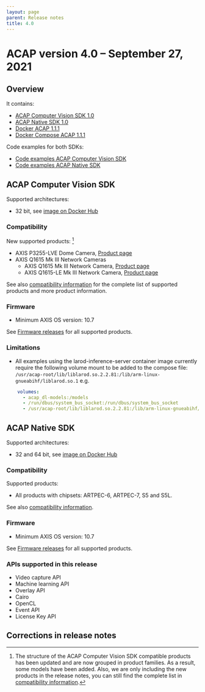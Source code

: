 ```yaml
---
layout: page
parent: Release notes
title: 4.0
---
```


# ACAP version 4.0 – September 27, 2021

## Overview

It contains:

- [ACAP Computer Vision SDK 1.0](#acap-computer-vision-sdk)
- [ACAP Native SDK 1.0](#acap-native-sdk)
- [Docker ACAP 1.1.1](https://github.com/AxisCommunications/docker-acap)
- [Docker Compose ACAP 1.1.1](https://github.com/AxisCommunications/docker-compose-acap)

Code examples for both SDKs:

- [Code examples ACAP Computer Vision SDK](https://github.com/AxisCommunications/acap-computer-vision-sdk-examples)
- [Code examples ACAP Native SDK](https://github.com/AxisCommunications/acap-native-sdk-examples)

## ACAP Computer Vision SDK

Supported architectures:

- 32 bit, see [image on Docker Hub](https://hub.docker.com/r/axisecp/acap-computer-vision-sdk)

### Compatibility

New supported products: [^1]

- AXIS P3255-LVE Dome Camera, [Product page](https://www.axis.com/products/axis-p3255-lve)
- AXIS Q1615 Mk III Network Cameras
  - AXIS Q1615 Mk III Network Camera, [Product page](https://www.axis.com/products/axis-q1615-mk-iii)
  - AXIS Q1615-LE Mk III Network Camera, [Product page](https://www.axis.com/products/axis-q1615-le-mk-iii)

See also [compatibility information](../axis-devices-and-compatibility) for the complete list of
supported products and more product information.

### Firmware

- Minimum AXIS OS version: 10.7

See [Firmware releases](https://www.axis.com/support/firmware) for all supported products.

### Limitations

- All examples using the larod-inference-server container image currently require the following volume mount to be added to the compose file: `/usr/acap-root/lib/liblarod.so.2.2.81:/lib/arm-linux-gnueabihf/liblarod.so.1` e.g.

```yaml
    volumes:
      - acap_dl-models:/models
      - /run/dbus/system_bus_socket:/run/dbus/system_bus_socket
      - /usr/acap-root/lib/liblarod.so.2.2.81:/lib/arm-linux-gnueabihf/liblarod.so.1
 ```

## ACAP Native SDK

Supported architectures:

- 32 and 64 bit, see [image on Docker Hub](https://hub.docker.com/r/axisecp/acap-native-sdk)

### Compatibility

Supported products:

- All products with chipsets: ARTPEC-6, ARTPEC-7, S5 and S5L.

See also [compatibility information](../axis-devices-and-compatibility).

### Firmware

- Minimum AXIS OS version: 10.7

See [Firmware releases](https://www.axis.com/support/firmware) for all supported products.

### APIs supported in this release

- Video capture API
- Machine learning API
- Overlay API
- Cairo
- OpenCL
- Event API
- License Key API

## Corrections in release notes

[^1]: The structure of the ACAP Computer Vision SDK compatible products has been updated and are now grouped in product families. As a result, some models have been added. Also, we are only including the new products in the release notes, you can still find the complete list in [compatibility information](../axis-devices-and-compatibility).
